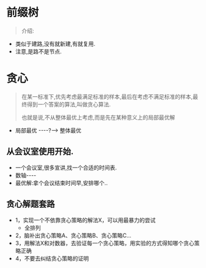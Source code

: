 # 前缀树
> 介绍:
- 类似于建路,没有就新建,有就复用.
- 注意,是路不是节点.



# 贪心
> 在某一标准下,优先考虑最满足标准的样本,最后在考虑不满足标准的样本,最终得到一个答案的算法,叫做贪心算法.
> 
> 也就是说,不从整体最优上考虑,而是先在某种意义上的局部最优解

- 局部最优 ----?--> 整体最优

## 从会议室使用开始.
- 一个会议室,很多宣讲,找一个合适的时间表.
- 数轴----
- 最优解:拿个会议结束时间早,安排哪个..



## 贪心解题套路
- 1，实现一个不依靠贪心策略的解法X，可以用最暴力的尝试 
  - 全排列
- 2，脑补出贪心策略A、贪心策略B、贪心策略C... 
- 3，用解法X和对数器，去验证每一个贪心策略，用实验的方式得知哪个贪心策略正确 
- 4，不要去纠结贪心策略的证明


